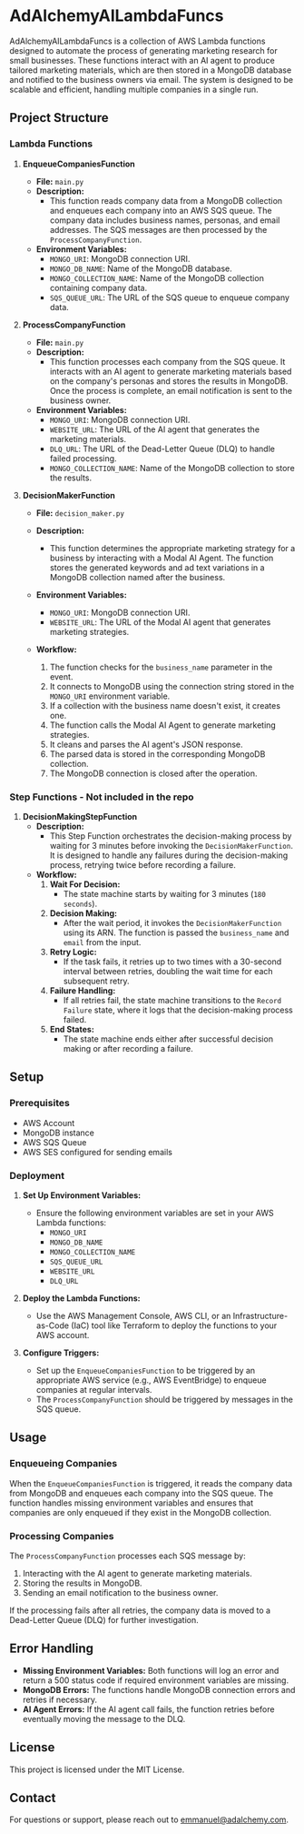# AdAlchemyAILambdaFuncs

AdAlchemyAILambdaFuncs is a collection of AWS Lambda functions designed to automate the process of generating marketing research for small businesses. These functions interact with an AI agent to produce tailored marketing materials, which are then stored in a MongoDB database and notified to the business owners via email. The system is designed to be scalable and efficient, handling multiple companies in a single run.

## Project Structure

### Lambda Functions

1. **EnqueueCompaniesFunction**
   - **File:** `main.py`
   - **Description:** 
     - This function reads company data from a MongoDB collection and enqueues each company into an AWS SQS queue. The company data includes business names, personas, and email addresses. The SQS messages are then processed by the `ProcessCompanyFunction`.
   - **Environment Variables:**
     - `MONGO_URI`: MongoDB connection URI.
     - `MONGO_DB_NAME`: Name of the MongoDB database.
     - `MONGO_COLLECTION_NAME`: Name of the MongoDB collection containing company data.
     - `SQS_QUEUE_URL`: The URL of the SQS queue to enqueue company data.

2. **ProcessCompanyFunction**
   - **File:** `main.py`
   - **Description:**
     - This function processes each company from the SQS queue. It interacts with an AI agent to generate marketing materials based on the company's personas and stores the results in MongoDB. Once the process is complete, an email notification is sent to the business owner.
   - **Environment Variables:**
     - `MONGO_URI`: MongoDB connection URI.
     - `WEBSITE_URL`: The URL of the AI agent that generates the marketing materials.
     - `DLQ_URL`: The URL of the Dead-Letter Queue (DLQ) to handle failed processing.
     - `MONGO_COLLECTION_NAME`: Name of the MongoDB collection to store the results.

3. **DecisionMakerFunction**
   - **File:** `decision_maker.py`
   - **Description:**
     - This function determines the appropriate marketing strategy for a business by interacting with a Modal AI Agent. The function stores the generated keywords and ad text variations in a MongoDB collection named after the business.
   - **Environment Variables:**
     - `MONGO_URI`: MongoDB connection URI.
     - `WEBSITE_URL`: The URL of the Modal AI agent that generates marketing strategies.

   - **Workflow:**
     1. The function checks for the `business_name` parameter in the event.
     2. It connects to MongoDB using the connection string stored in the `MONGO_URI` environment variable.
     3. If a collection with the business name doesn't exist, it creates one.
     4. The function calls the Modal AI Agent to generate marketing strategies.
     5. It cleans and parses the AI agent's JSON response.
     6. The parsed data is stored in the corresponding MongoDB collection.
     7. The MongoDB connection is closed after the operation.

### Step Functions - Not included in the repo

1. **DecisionMakingStepFunction**
   - **Description:**
     - This Step Function orchestrates the decision-making process by waiting for 3 minutes before invoking the `DecisionMakerFunction`. It is designed to handle any failures during the decision-making process, retrying twice before recording a failure.
   - **Workflow:**
     1. **Wait For Decision:**
        - The state machine starts by waiting for 3 minutes (`180 seconds`).
     2. **Decision Making:**
        - After the wait period, it invokes the `DecisionMakerFunction` using its ARN. The function is passed the `business_name` and `email` from the input.
     3. **Retry Logic:**
        - If the task fails, it retries up to two times with a 30-second interval between retries, doubling the wait time for each subsequent retry.
     4. **Failure Handling:**
        - If all retries fail, the state machine transitions to the `Record Failure` state, where it logs that the decision-making process failed.
     5. **End States:**
        - The state machine ends either after successful decision making or after recording a failure.

## Setup

### Prerequisites

- AWS Account
- MongoDB instance
- AWS SQS Queue
- AWS SES configured for sending emails

### Deployment

1. **Set Up Environment Variables:**
   - Ensure the following environment variables are set in your AWS Lambda functions:
     - `MONGO_URI`
     - `MONGO_DB_NAME`
     - `MONGO_COLLECTION_NAME`
     - `SQS_QUEUE_URL`
     - `WEBSITE_URL`
     - `DLQ_URL`

2. **Deploy the Lambda Functions:**
   - Use the AWS Management Console, AWS CLI, or an Infrastructure-as-Code (IaC) tool like Terraform to deploy the functions to your AWS account.

3. **Configure Triggers:**
   - Set up the `EnqueueCompaniesFunction` to be triggered by an appropriate AWS service (e.g., AWS EventBridge) to enqueue companies at regular intervals.
   - The `ProcessCompanyFunction` should be triggered by messages in the SQS queue.

## Usage

### Enqueueing Companies

When the `EnqueueCompaniesFunction` is triggered, it reads the company data from MongoDB and enqueues each company into the SQS queue. The function handles missing environment variables and ensures that companies are only enqueued if they exist in the MongoDB collection.

### Processing Companies

The `ProcessCompanyFunction` processes each SQS message by:
1. Interacting with the AI agent to generate marketing materials.
2. Storing the results in MongoDB.
3. Sending an email notification to the business owner.
   
If the processing fails after all retries, the company data is moved to a Dead-Letter Queue (DLQ) for further investigation.

## Error Handling

- **Missing Environment Variables:** Both functions will log an error and return a 500 status code if required environment variables are missing.
- **MongoDB Errors:** The functions handle MongoDB connection errors and retries if necessary.
- **AI Agent Errors:** If the AI agent call fails, the function retries before eventually moving the message to the DLQ.

## License

This project is licensed under the MIT License.

## Contact

For questions or support, please reach out to [emmanuel@adalchemy.com](mailto:emmanuel@adalchemy.com).
